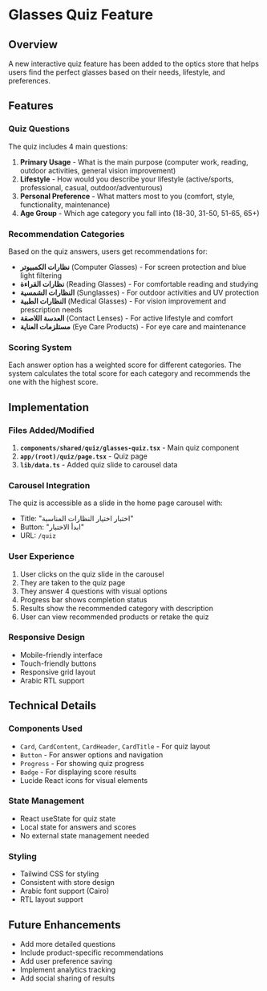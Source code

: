 # Glasses Quiz Feature

## Overview
A new interactive quiz feature has been added to the optics store that helps users find the perfect glasses based on their needs, lifestyle, and preferences.

## Features

### Quiz Questions
The quiz includes 4 main questions:
1. **Primary Usage** - What is the main purpose (computer work, reading, outdoor activities, general vision improvement)
2. **Lifestyle** - How would you describe your lifestyle (active/sports, professional, casual, outdoor/adventurous)
3. **Personal Preference** - What matters most to you (comfort, style, functionality, maintenance)
4. **Age Group** - Which age category you fall into (18-30, 31-50, 51-65, 65+)

### Recommendation Categories
Based on the quiz answers, users get recommendations for:
- **نظارات الكمبيوتر** (Computer Glasses) - For screen protection and blue light filtering
- **نظارات القراءة** (Reading Glasses) - For comfortable reading and studying
- **النظارات الشمسية** (Sunglasses) - For outdoor activities and UV protection
- **النظارات الطبية** (Medical Glasses) - For vision improvement and prescription needs
- **العدسة اللاصقة** (Contact Lenses) - For active lifestyle and comfort
- **مستلزمات العناية** (Eye Care Products) - For eye care and maintenance

### Scoring System
Each answer option has a weighted score for different categories. The system calculates the total score for each category and recommends the one with the highest score.

## Implementation

### Files Added/Modified
1. **`components/shared/quiz/glasses-quiz.tsx`** - Main quiz component
2. **`app/(root)/quiz/page.tsx`** - Quiz page
3. **`lib/data.ts`** - Added quiz slide to carousel data

### Carousel Integration
The quiz is accessible as a slide in the home page carousel with:
- Title: "اختبار اختيار النظارات المناسبة"
- Button: "ابدأ الاختبار"
- URL: `/quiz`

### User Experience
1. User clicks on the quiz slide in the carousel
2. They are taken to the quiz page
3. They answer 4 questions with visual options
4. Progress bar shows completion status
5. Results show the recommended category with description
6. User can view recommended products or retake the quiz

### Responsive Design
- Mobile-friendly interface
- Touch-friendly buttons
- Responsive grid layout
- Arabic RTL support

## Technical Details

### Components Used
- `Card`, `CardContent`, `CardHeader`, `CardTitle` - For quiz layout
- `Button` - For answer options and navigation
- `Progress` - For showing quiz progress
- `Badge` - For displaying score results
- Lucide React icons for visual elements

### State Management
- React useState for quiz state
- Local state for answers and scores
- No external state management needed

### Styling
- Tailwind CSS for styling
- Consistent with store design
- Arabic font support (Cairo)
- RTL layout support

## Future Enhancements
- Add more detailed questions
- Include product-specific recommendations
- Add user preference saving
- Implement analytics tracking
- Add social sharing of results
